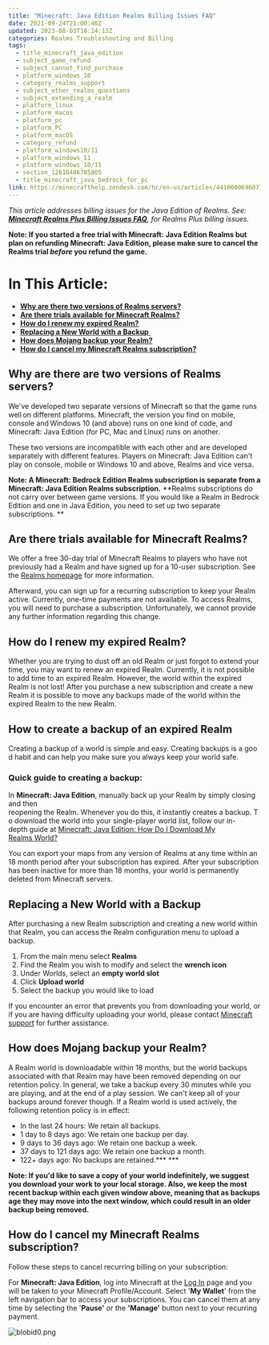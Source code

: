 ```yaml
---
title: "Minecraft: Java Edition Realms Billing Issues FAQ"
date: 2021-09-24T21:00:46Z
updated: 2023-08-03T18:14:13Z
categories: Realms Troubleshooting and Billing
tags:
  - title_minecraft_java_edition
  - subject_game_refund
  - subject_cannot_find_purchase
  - platform_windows_10
  - category_realms_support
  - subject_other_realms_questions
  - subject_extending_a_realm
  - platform_linux
  - platform_macos
  - platform_pc
  - platform_PC
  - platform_macOS
  - category_refund
  - platform_windows10/11
  - platform_windows_11
  - platform_windows_10/11
  - section_12618486785805
  - title_minecraft_java_bedrock_for_pc
link: https://minecrafthelp.zendesk.com/hc/en-us/articles/4410000696077-Minecraft-Java-Edition-Realms-Billing-Issues-FAQ
---
```


*This article addresses billing issues for the Java Edition of Realms. See: [**Minecraft Realms Plus Billing Issues FAQ**](https://help.minecraft.net/hc/en-us/articles/4410001194765#h_01FGCVDXG37NNQ1JK7S3EHJF7A),* *for Realms Plus billing issues.*

**Note: If you started a free trial with Minecraft: Java Edition Realms but plan on refunding Minecraft: Java Edition, please make sure to cancel the Realms trial *before* you refund the game.**

# In This Article:

-   **[Why are there two versions of Realms servers?](https://minecrafthelp.zendesk.com/hc/en-us/articles/4410000696077-Minecraft-Java-Edition-Realms-Billing-Issues-FAQ#h_01FGCSS1VFYBJW8MZENV3XVHNY)**
-   **[Are there trials available for Minecraft Realms?](https://minecrafthelp.zendesk.com/hc/en-us/articles/4410000696077-Minecraft-Java-Edition-Realms-Billing-Issues-FAQ#h_01FGCSSBAV7EAGRBHVKYC6RDEF)**
-   **[How do I renew my expired Realm?](https://minecrafthelp.zendesk.com/hc/en-us/articles/4410000696077-Minecraft-Java-Edition-Realms-Billing-Issues-FAQ#h_01FGCSSR72S26SBJTE7EVVKN98)**
-   **[Replacing a New World with a Backup ](https://minecrafthelp.zendesk.com/hc/en-us/articles/4410000696077-Minecraft-Java-Edition-Realms-Billing-Issues-FAQ#h_01H0JYTDQ217T924E08W6CRMT1)**
-   **[How does Mojang backup your Realm?](https://minecrafthelp.zendesk.com/hc/en-us/articles/4410000696077-Minecraft-Java-Edition-Realms-Billing-Issues-FAQ#h_01H0JYT6EDNX7N0Y86V1J10YWS)**
-   **[How do I cancel my Minecraft Realms subscription?](https://minecrafthelp.zendesk.com/hc/en-us/articles/4410000696077-Minecraft-Java-Edition-Realms-Billing-Issues-FAQ#h_01FGCST20673JYZ76PB9BN4BNK)**

## Why are there are two versions of Realms servers?

We\'ve developed two separate versions of Minecraft so that the game runs well on different platforms. Minecraft, the version you find on mobile, console and Windows 10 (and above) runs on one kind of code, and Minecraft: Java Edition (for PC, Mac and Linux) runs on another.  

These two versions are incompatible with each other and are developed separately with different features. Players on Minecraft: Java Edition can\'t play on console, mobile or Windows 10 and above, Realms and vice versa.   

**Note: A Minecraft: Bedrock Edition Realms subscription is separate from a Minecraft: Java Edition Realms subscription.** **Realms subscriptions do not carry over between game versions. If you would like a Realm in Bedrock Edition and one in Java Edition, you need to set up two separate subscriptions. **

## Are there trials available for Minecraft Realms? 

We offer a free 30-day trial of Minecraft Realms to players who have not previously had a Realm and have signed up for a 10-user subscription. See the [Realms homepage](https://www.minecraft.net/en-us/realms-for-java) for more information.  

Afterward, you can sign up for a recurring subscription to keep your Realm active. Currently, one-time payments are not available. To access Realms, you will need to purchase a subscription. Unfortunately, we cannot provide any further information regarding this change.  

## How do I renew my expired Realm? 

Whether you are trying to dust off an old Realm or just forgot to extend your time, you may want to renew an expired Realm. Currently, it is not possible to add time to an expired Realm. However, the world within the expired Realm is not lost! After you purchase a new subscription and create a new Realm it is possible to move any backups made of the world within the expired Realm to the new Realm. 

## How to create a backup of an expired Realm 

Creating a backup of a world is simple and easy. Creating backups is a good habit and can help you make sure you always keep your world safe.

### Quick guide to creating a backup:

In **Minecraft: Java Edition**, manually back up your Realm by simply closing and then reopening the Realm. Whenever you do this, it instantly creates a backup. To download the world into your single-player world list, follow our in-depth guide at [Minecraft: Java Edition: How Do I Download My Realms World?](https://help.minecraft.net/hc/en-us/articles/4409253767821-Minecraft-Java-Edition-Realms-Creation-FAQ-#h_01FFK88ASN27R4JKF1CKN3K695) 

You can export your maps from any version of Realms at any time within an 18 month period after your subscription has expired. After your subscription has been inactive for more than 18 months, your world is permanently deleted from Minecraft servers. 

## Replacing a New World with a Backup 

After purchasing a new Realm subscription and creating a new world within that Realm, you can access the Realm configuration menu to upload a backup.

1.  From the main menu select **Realms**
2.  Find the Realm you wish to modify and select the **wrench icon**
3.  Under Worlds, select an **empty world slot**
4.  Click **Upload world**
5.  Select the backup you would like to load

If you encounter an error that prevents you from downloading your world, or if you are having difficulty uploading your world, please contact [Minecraft support](https://help.minecraft.net/hc/en-us/requests/new) for further assistance.

## How does Mojang backup your Realm?

A Realm world is downloadable within 18 months, but the world backups associated with that Realm may have been removed depending on our retention policy. In general, we take a backup every 30 minutes while you are playing, and at the end of a play session. We can't keep all of your backups around forever though. If a Realm world is used actively, the following retention policy is in effect:  

-   In the last 24 hours: We retain all backups.
-   1 day to 8 days ago: We retain one backup per day.
-   9 days to 36 days ago: We retain one backup a week.
-   37 days to 121 days ago: We retain one backup a month.
-   122+ days ago: No backups are retained.*** ***

**Note: If you'd like to save a copy of your world indefinitely, we suggest you download your work to your local storage. Also, we keep the most recent backup within each given window above, meaning that as backups age they may move into the next window, which could result in an older backup being removed.**

## How do I cancel my Minecraft Realms subscription? 

Follow these steps to cancel recurring billing on your subscription:

For **Minecraft: Java Edition**, log into Minecraft at the [Log In](https://www.minecraft.net/en-us/login) page and you will be taken to your Minecraft Profile/Account. Select \'**My Wallet**\' from the left navigation bar to access your subscriptions. You can cancel them at any time by selecting the \'**Pause\'** or the **\'Manage\'** button next to your recurring payment. 

![blobid0.png](https://minecrafthelp.zendesk.com/hc/article_attachments/5954687332749)
